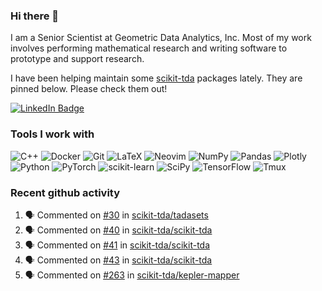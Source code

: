 ### Hi there 👋

I am a Senior Scientist at Geometric Data Analytics, Inc. Most of my work involves
performing mathematical research and writing software to prototype and support
research. 

I have been helping maintain some [scikit-tda](https://docs.scikit-tda.org) packages lately. 
They are pinned below. Please check them out!

<div id="badges">
  <a href="https://www.linkedin.com/in/michael-catanzaro-a8335547">
    <img src="https://img.shields.io/badge/LinkedIn-blue?style=for-the-badge&logo=linkedin&logoColor=white" alt="LinkedIn Badge"/>
  </a>
</div>


### Tools I work with

![C++](https://img.shields.io/badge/c++-%2300599C.svg?style=for-the-badge&logo=c%2B%2B&logoColor=white)
![Docker](https://img.shields.io/badge/Docker-2CA5E0?style=for-the-badge&logo=docker&logoColor=white)
![Git](https://img.shields.io/badge/GIT-E44C30?style=for-the-badge&logo=git&logoColor=white)
![LaTeX](https://img.shields.io/badge/latex-%23008080.svg?style=for-the-badge&logo=latex&logoColor=white)
![Neovim](https://img.shields.io/badge/NeoVim-%2357A143.svg?&style=for-the-badge&logo=neovim&logoColor=white)
![NumPy](https://img.shields.io/badge/numpy-%23013243.svg?style=for-the-badge&logo=numpy&logoColor=white)
![Pandas](https://img.shields.io/badge/pandas-%23150458.svg?style=for-the-badge&logo=pandas&logoColor=white)
![Plotly](https://img.shields.io/badge/Plotly-%233F4F75.svg?style=for-the-badge&logo=plotly&logoColor=white)
![Python](https://img.shields.io/badge/python-3670A0?style=for-the-badge&logo=python&logoColor=ffdd54)
![PyTorch](https://img.shields.io/badge/PyTorch-%23EE4C2C.svg?style=for-the-badge&logo=PyTorch&logoColor=white)
![scikit-learn](https://img.shields.io/badge/scikit--learn-%23F7931E.svg?style=for-the-badge&logo=scikit-learn&logoColor=white)
![SciPy](https://img.shields.io/badge/SciPy-%230C55A5.svg?style=for-the-badge&logo=scipy&logoColor=%white)
![TensorFlow](https://img.shields.io/badge/TensorFlow-%23FF6F00.svg?style=for-the-badge&logo=TensorFlow&logoColor=white)
![Tmux](https://img.shields.io/badge/tmux-1BB91F?style=for-the-badge&logo=tmux&logoColor=white)

### Recent github activity

<!--START_SECTION:activity-->
1. 🗣 Commented on [#30](https://github.com/scikit-tda/tadasets/pull/30#issuecomment-3456000841) in [scikit-tda/tadasets](https://github.com/scikit-tda/tadasets)
2. 🗣 Commented on [#40](https://github.com/scikit-tda/scikit-tda/pull/40#issuecomment-3455955068) in [scikit-tda/scikit-tda](https://github.com/scikit-tda/scikit-tda)
3. 🗣 Commented on [#41](https://github.com/scikit-tda/scikit-tda/pull/41#issuecomment-3455950991) in [scikit-tda/scikit-tda](https://github.com/scikit-tda/scikit-tda)
4. 🗣 Commented on [#43](https://github.com/scikit-tda/scikit-tda/pull/43#issuecomment-3455906939) in [scikit-tda/scikit-tda](https://github.com/scikit-tda/scikit-tda)
5. 🗣 Commented on [#263](https://github.com/scikit-tda/kepler-mapper/issues/263#issuecomment-3426962171) in [scikit-tda/kepler-mapper](https://github.com/scikit-tda/kepler-mapper)
<!--END_SECTION:activity-->
